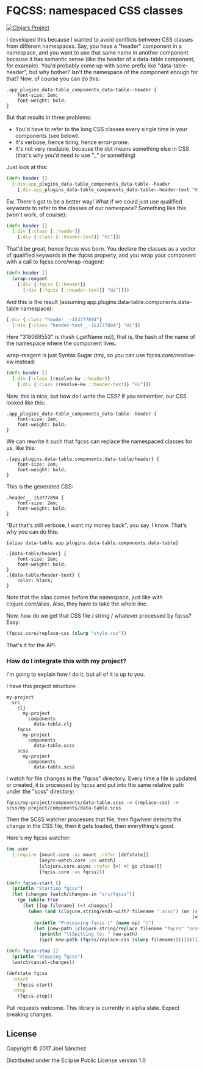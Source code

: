 # FQCSS: namespaced CSS classes

[![Clojars Project](https://img.shields.io/clojars/v/fqcss.svg)](https://clojars.org/fqcss)

I developed this because I wanted to avoid conflicts between CSS classes from different namespaces. Say, you have a "header" component in a namespace, and you want to use that same name in another component because it has semantic sense (like the header of a data-table component, for example). You'd probably come up with some prefix like "data-table-header", but why bother? Isn't the namespace of the component enough for that? Now, of course you can do this:

```
.app_plugins_data-table_components_data-table--header {
    font-size: 2em;
    font-weight: bold;
}
```

But that results in three problems:

* You'd have to refer to the long CSS classes every single time in your components (see below).
* It's verbose, hence tiring, hence error-prone.
* It's not very readable, because the dot means something else in CSS (that's why you'd need to use "_" or something)

Just look at this:

```Clojure
(defn header []
  [:div.app_plugins_data-table_components_data-table--header
    [:div.app_plugins_data-table_components_data-table--header-text "Hi"]])
```

Ew. There's got to be a better way! What if we could just use qualified keywords to refer to the classes of our namespace? Something like this (won't work, of course):

```Clojure
(defn header []
  [:div {:class [::header]}
    [:div {:class [::header-text]} "Hi"]])
```

That'd be great, hence fqcss was born. You declare the classes as a vector of qualified keywords in the :fqcss property, and you wrap your component with a call to fqcss.core/wrap-reagent:

```Clojure
(defn header []
  (wrap-reagent
    [:div {:fqcss [::header]}
      [:div {:fqcss [::header-text]} "Hi"]]))
```

And this is the result (assuming app.plugins.data-table.components.data-table namespace):

```Clojure
[:div {:class "header__-153777894"}
  [:div {:class "header-text__-153777894"} "Hi"]]
```

Here "318088553" is (hash (.getName *ns*)), that is, the hash of the name of the namespace where the component lives.

wrap-reagent is just Syntax Sugar (tm), so you can use fqcss.core/resolve-kw instead:

```Clojure
(defn header []
  [:div {:class (resolve-kw ::header)}
    [:div {:class (resolve-kw ::header-text)} "Hi"]])
```

Now, this is nice, but how do I write the CSS? If you remember, our CSS looked like this:

```
.app_plugins_data-table_components_data-table--header {
    font-size: 2em;
    font-weight: bold;
}
```

We can rewrite it such that fqcss can replace the namespaced classes for us, like this:

```
.{app.plugins.data-table.components.data-table/header} {
    font-size: 2em;
    font-weight: bold;
}
```

This is the generated CSS:

```
.header__-153777894 {
    font-size: 2em;
    font-weight: bold;
}
```

"But that's still verbose, I want my money back", you say. I know. That's why you can do this:

```
{alias data-table app.plugins.data-table.components.data-table}

.{data-table/header} {
    font-size: 2em;
    font-weight: bold;
}
.{data-table/header-text} {
    color: black;
}
```

Note that the alias comes before the namespace, just like with clojure.core/alias. Also, they have to take the whole line.

Now, how do we get that CSS file / string / whatever processed by fqcss? Easy:

```Clojure
(fqcss.core/replace-css (slurp "style.css"))
```

That's it for the API.

### How do I integrate this with my project?

I'm going to explain how I do it, but all of it is up to you.

I have this project structure:

```
my-project
  src
    clj
      my-project
        components
          data-table.clj
    fqcss
      my-project
        components
          data-table.scss
    scss
      my-project
        components
          data-table.scss
```

I watch for file changes in the "fqcss" directory. Every time a file is updated or created, it is processed by fqcss and put into the same relative path under the "scss" directory:

```
fqcss/my-project/components/data-table.scss -> (replace-css) -> scss/my-project/components/data-table.scss
```

Then the SCSS watcher processes that file, then figwheel detects the change in the CSS file, then it gets loaded, then everything's good.

Here's my fqcss watcher:

```Clojure
(ns user
  (:require [mount.core :as mount :refer [defstate]]
            [async-watch.core :as watch]
            [clojure.core.async :refer [>! <! go close!]]
            [fqcss.core :as fqcss]))

(defn fqcss-start []
  (println "Starting fqcss")
  (let [changes (watch/changes-in "src/fqcss")]
    (go (while true
      (let [[op filename] (<! changes)]
        (when (and (clojure.string/ends-with? filename ".scss") (or (= (name op) "modify")
                                                                    (= (name op) "create")))
          (println "Processing fqcss (" (name op) ")")
          (let [new-path (clojure.string/replace filename "fqcss" "scss")]
            (println "\tSpitting to: " new-path)
            (spit new-path (fqcss/replace-css (slurp filename))))))))))

(defn fqcss-stop []
  (println "Stopping fqcss")
  (watch/cancel-changes))

(defstate fqcss
  :start
    (fqcss-start)
  :stop
    (fqcss-stop))
```

Pull requests welcome. This library is currently in alpha state. Expect breaking changes.


## License

Copyright © 2017 Joel Sánchez

Distributed under the Eclipse Public License version 1.0
